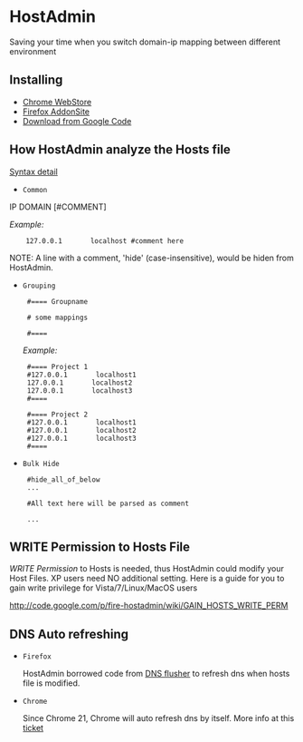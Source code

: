HostAdmin
=====================
Saving your time when you switch domain-ip mapping between different environment

Installing
-----------------------------
 * [Chrome WebStore](https://chrome.google.com/webstore/detail/oklkidkfohahankieehkeenbillligdn)
 * [Firefox AddonSite](https://addons.mozilla.org/firefox/addon/hostadmin)
 * [Download from Google Code](http://code.google.com/p/fire-hostadmin/downloads/list)


How HostAdmin analyze the Hosts file
------------------------------------
 [Syntax detail](http://code.google.com/p/fire-hostadmin/wiki/HOST_SYNTAX)
 
 * ``Common`` 

  IP DOMAIN [#COMMENT]
  
  *Example:*

        127.0.0.1       localhost #comment here

  NOTE: A line with a comment, 'hide' (case-insensitive), would be hiden from HostAdmin.
 
 * ``Grouping``

        #==== Groupname 
        
        # some mappings
        
        #====
   
   *Example:*
 
        #==== Project 1
        #127.0.0.1       localhost1
        127.0.0.1       localhost2
        127.0.0.1       localhost3
        #====
    
        #==== Project 2
        #127.0.0.1       localhost1
        #127.0.0.1       localhost2
        #127.0.0.1       localhost3
        #====
        
     
 * ``Bulk Hide``


        #hide_all_of_below 
        ...
        
        #All text here will be parsed as comment
        
        ...
   
  

WRITE Permission to Hosts File
------------------------------
*WRITE Permission* to Hosts is needed, thus HostAdmin could modify your Host Files.
XP users need NO additional setting.
Here is a guide for you to gain write privilege for Vista/7/Linux/MacOS users

http://code.google.com/p/fire-hostadmin/wiki/GAIN_HOSTS_WRITE_PERM

DNS Auto refreshing
-------------------

 * ``Firefox``

   HostAdmin borrowed code from [DNS flusher](https://addons.mozilla.org/en-US/firefox/addon/dns-flusher/) 
   to refresh dns when hosts file is modified.
   
 * ``Chrome``
   
   Since Chrome 21, Chrome will auto refresh dns by itself.
   More info at this [ticket](http://code.google.com/p/chromium/issues/detail?id=125599)
 
 

 

